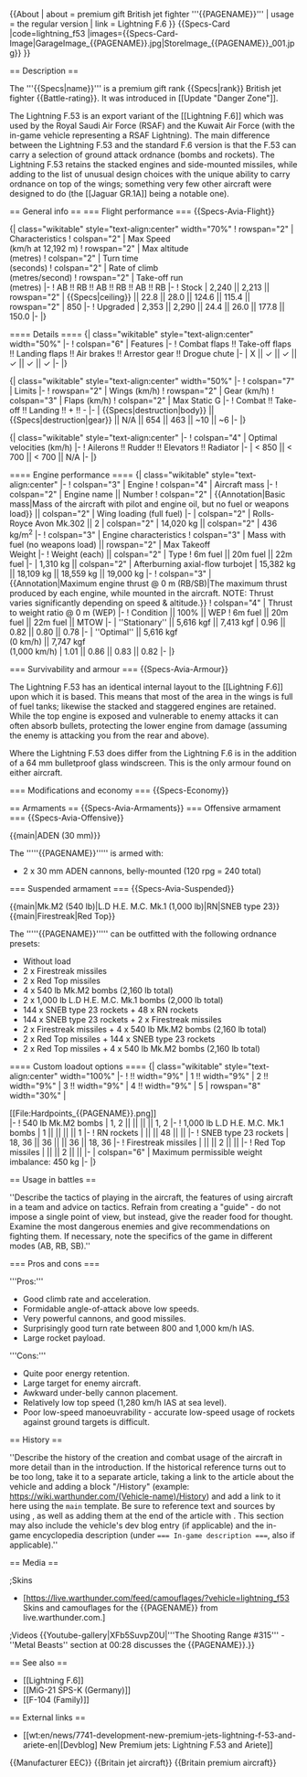 {{About
| about = premium gift British jet fighter '''{{PAGENAME}}'''
| usage = the regular version
| link = Lightning F.6
}}
{{Specs-Card
|code=lightning_f53
|images={{Specs-Card-Image|GarageImage_{{PAGENAME}}.jpg|StoreImage_{{PAGENAME}}_001.jpg}}
}}

== Description ==
<!-- ''In the description, the first part should be about the history of and the creation and combat usage of the aircraft, as well as its key features. In the second part, tell the reader about the aircraft in the game. Insert a screenshot of the vehicle, so that if the novice player does not remember the vehicle by name, he will immediately understand what kind of vehicle the article is talking about.'' -->
The '''{{Specs|name}}''' is a premium gift rank {{Specs|rank}} British jet fighter {{Battle-rating}}. It was introduced in [[Update "Danger Zone"]].

The Lightning F.53 is an export variant of the [[Lightning F.6]] which was used by the Royal Saudi Air Force (RSAF) and the Kuwait Air Force (with the in-game vehicle representing a RSAF Lightning). The main difference between the Lightning F.53 and the standard F.6 version is that the F.53 can carry a selection of ground attack ordnance (bombs and rockets). The Lightning F.53 retains the stacked engines and side-mounted missiles, while adding to the list of unusual design choices with the unique ability to carry ordnance on top of the wings; something very few other aircraft were designed to do (the [[Jaguar GR.1A]] being a notable one).

== General info ==
=== Flight performance ===
{{Specs-Avia-Flight}}
<!-- ''Describe how the aircraft behaves in the air. Speed, manoeuvrability, acceleration and allowable loads - these are the most important characteristics of the vehicle.'' -->

{| class="wikitable" style="text-align:center" width="70%"
! rowspan="2" | Characteristics
! colspan="2" | Max Speed<br>(km/h at 12,192 m)
! rowspan="2" | Max altitude<br>(metres)
! colspan="2" | Turn time<br>(seconds)
! colspan="2" | Rate of climb<br>(metres/second)
! rowspan="2" | Take-off run<br>(metres)
|-
! AB !! RB !! AB !! RB !! AB !! RB
|-
! Stock
| 2,240 || 2,213 || rowspan="2" | {{Specs|ceiling}} || 22.8 || 28.0 || 124.6 || 115.4 || rowspan="2" | 850
|-
! Upgraded
| 2,353 || 2,290 || 24.4 || 26.0 || 177.8 || 150.0
|-
|}

==== Details ====
{| class="wikitable" style="text-align:center" width="50%"
|-
! colspan="6" | Features
|-
! Combat flaps !! Take-off flaps !! Landing flaps !! Air brakes !! Arrestor gear !! Drogue chute
|-
| X || ✓ || ✓ || ✓ || ✓ || ✓     <!-- ✓ -->
|-
|}

{| class="wikitable" style="text-align:center" width="50%"
|-
! colspan="7" | Limits
|-
! rowspan="2" | Wings (km/h)
! rowspan="2" | Gear (km/h)
! colspan="3" | Flaps (km/h)
! colspan="2" | Max Static G
|-
! Combat !! Take-off !! Landing !! + !! -
|-
| {{Specs|destruction|body}} || {{Specs|destruction|gear}} || N/A || 654 || 463 || ~10 || ~6
|-
|}

{| class="wikitable" style="text-align:center"
|-
! colspan="4" | Optimal velocities (km/h)
|-
! Ailerons !! Rudder !! Elevators !! Radiator
|-
| < 850 || < 700 || < 700 || N/A
|-
|}

==== Engine performance ====
{| class="wikitable" style="text-align:center"
|-
! colspan="3" | Engine
! colspan="4" | Aircraft mass
|-
! colspan="2" | Engine name || Number
! colspan="2" | {{Annotation|Basic mass|Mass of the aircraft with pilot and engine oil, but no fuel or weapons load}} || colspan="2" | Wing loading (full fuel)
|-
| colspan="2" | Rolls-Royce Avon Mk.302 || 2
| colspan="2" | 14,020 kg || colspan="2" | 436 kg/m<sup>2</sup>
|-
! colspan="3" | Engine characteristics
! colspan="3" | Mass with fuel (no weapons load) || rowspan="2" | Max Takeoff<br>Weight
|-
! Weight (each) || colspan="2" | Type
! 6m fuel || 20m fuel || 22m fuel
|-
| 1,310 kg || colspan="2" | Afterburning axial-flow turbojet
| 15,382 kg || 18,109 kg || 18,559 kg || 19,000 kg
|-
! colspan="3" | {{Annotation|Maximum engine thrust @ 0 m (RB/SB)|The maximum thrust produced by each engine, while mounted in the aircraft. NOTE: Thrust varies significantly depending on speed & altitude.}}
! colspan="4" | Thrust to weight ratio @ 0 m (WEP)
|-
! Condition || 100% || WEP
! 6m fuel || 20m fuel || 22m fuel || MTOW
|-
| ''Stationary'' || 5,616 kgf || 7,413 kgf
| 0.96 || 0.82 || 0.80 || 0.78
|-
| ''Optimal'' || 5,616 kgf<br>(0 km/h) || 7,747 kgf<br>(1,000 km/h)
| 1.01 || 0.86 || 0.83 || 0.82
|-
|}

=== Survivability and armour ===
{{Specs-Avia-Armour}}
<!-- ''Examine the survivability of the aircraft. Note how vulnerable the structure is and how secure the pilot is, whether the fuel tanks are armoured, etc. Describe the armour, if there is any, and also mention the vulnerability of other critical aircraft systems.'' -->
The Lightning F.53 has an identical internal layout to the [[Lightning F.6]] upon which it is based. This means that most of the area in the wings is full of fuel tanks; likewise the stacked and staggered engines are retained. While the top engine is exposed and vulnerable to enemy attacks it can often absorb bullets, protecting the lower engine from damage (assuming the enemy is attacking you from the rear and above).

Where the Lightning F.53 does differ from the Lightning F.6 is in the addition of a 64 mm bulletproof glass windscreen. This is the only armour found on either aircraft.

=== Modifications and economy ===
{{Specs-Economy}}

== Armaments ==
{{Specs-Avia-Armaments}}
=== Offensive armament ===
{{Specs-Avia-Offensive}}
<!-- ''Describe the offensive armament of the aircraft, if any. Describe how effective the cannons and machine guns are in a battle, and also what belts or drums are better to use. If there is no offensive weaponry, delete this subsection.'' -->
{{main|ADEN (30 mm)}}

The '''''{{PAGENAME}}''''' is armed with:

* 2 x 30 mm ADEN cannons, belly-mounted (120 rpg = 240 total)

=== Suspended armament ===
{{Specs-Avia-Suspended}}
<!-- ''Describe the aircraft's suspended armament: additional cannons under the wings, bombs, rockets and torpedoes. This section is especially important for bombers and attackers. If there is no suspended weaponry remove this subsection.'' -->
{{main|Mk.M2 (540 lb)|L.D H.E. M.C. Mk.1 (1,000 lb)|RN|SNEB type 23}}
{{main|Firestreak|Red Top}}

The '''''{{PAGENAME}}''''' can be outfitted with the following ordnance presets:

* Without load
* 2 x Firestreak missiles
* 2 x Red Top missiles
* 4 x 540 lb Mk.M2 bombs (2,160 lb total)
* 2 x 1,000 lb L.D H.E. M.C. Mk.1 bombs (2,000 lb total)
* 144 x SNEB type 23 rockets + 48 x RN rockets
* 144 x SNEB type 23 rockets + 2 x Firestreak missiles
* 2 x Firestreak missiles + 4 x 540 lb Mk.M2 bombs (2,160 lb total)
* 2 x Red Top missiles + 144 x SNEB type 23 rockets
* 2 x Red Top missiles + 4 x 540 lb Mk.M2 bombs (2,160 lb total)

==== Custom loadout options ====
{| class="wikitable" style="text-align:center" width="100%"
|-
! !! width="9%" | 1 !! width="9%" | 2 !! width="9%" | 3 !! width="9%" | 4 !! width="9%" | 5
| rowspan="8" width="30%" | <div class="ttx-image">[[File:Hardpoints_{{PAGENAME}}.png]]</div>
|-
! 540 lb Mk.M2 bombs
| 1, 2 || || || || 1, 2
|-
! 1,000 lb L.D H.E. M.C. Mk.1 bombs
| 1 || || || || 1
|-
! RN rockets
| || || 48 || ||
|-
! SNEB type 23 rockets
| 18, 36 || 36 || || 36 || 18, 36
|-
! Firestreak missiles
| || || 2 || ||
|-
! Red Top missiles
| || || 2 || ||
|-
| colspan="6" | Maximum permissible weight imbalance: 450 kg
|-
|}

== Usage in battles ==
<!-- ''Describe the tactics of playing in the aircraft, the features of using aircraft in a team and advice on tactics. Refrain from creating a "guide" - do not impose a single point of view, but instead, give the reader food for thought. Examine the most dangerous enemies and give recommendations on fighting them. If necessary, note the specifics of the game in different modes (AB, RB, SB).'' -->
''Describe the tactics of playing in the aircraft, the features of using aircraft in a team and advice on tactics. Refrain from creating a "guide" - do not impose a single point of view, but instead, give the reader food for thought. Examine the most dangerous enemies and give recommendations on fighting them. If necessary, note the specifics of the game in different modes (AB, RB, SB).''

=== Pros and cons ===
<!-- ''Summarise and briefly evaluate the vehicle in terms of its characteristics and combat effectiveness. Mark its pros and cons in the bulleted list. Try not to use more than 6 points for each of the characteristics. Avoid using categorical definitions such as "bad", "good" and the like - use substitutions with softer forms such as "inadequate" and "effective".'' -->

'''Pros:'''

* Good climb rate and acceleration.
* Formidable angle-of-attack above low speeds.
* Very powerful cannons, and good missiles.
* Surprisingly good turn rate between 800 and 1,000 km/h IAS.
* Large rocket payload.

'''Cons:'''

* Quite poor energy retention.
* Large target for enemy aircraft.
* Awkward under-belly cannon placement.
* Relatively low top speed (1,280 km/h IAS at sea level).
* Poor low-speed manoeuvrability - accurate low-speed usage of rockets against ground targets is difficult.

== History ==
<!-- ''Describe the history of the creation and combat usage of the aircraft in more detail than in the introduction. If the historical reference turns out to be too long, take it to a separate article, taking a link to the article about the vehicle and adding a block "/History" (example: <nowiki>https://wiki.warthunder.com/(Vehicle-name)/History</nowiki>) and add a link to it here using the <code>main</code> template. Be sure to reference text and sources by using <code><nowiki><ref></ref></nowiki></code>, as well as adding them at the end of the article with <code><nowiki><references /></nowiki></code>. This section may also include the vehicle's dev blog entry (if applicable) and the in-game encyclopedia description (under <code><nowiki>=== In-game description ===</nowiki></code>, also if applicable).'' -->
''Describe the history of the creation and combat usage of the aircraft in more detail than in the introduction. If the historical reference turns out to be too long, take it to a separate article, taking a link to the article about the vehicle and adding a block "/History" (example: <nowiki>https://wiki.warthunder.com/(Vehicle-name)/History</nowiki>) and add a link to it here using the <code>main</code> template. Be sure to reference text and sources by using <code><nowiki><ref></ref></nowiki></code>, as well as adding them at the end of the article with <code><nowiki><references /></nowiki></code>. This section may also include the vehicle's dev blog entry (if applicable) and the in-game encyclopedia description (under <code><nowiki>=== In-game description ===</nowiki></code>, also if applicable).''

== Media ==
<!-- ''Excellent additions to the article would be video guides, screenshots from the game, and photos.'' -->

;Skins
* [https://live.warthunder.com/feed/camouflages/?vehicle=lightning_f53 Skins and camouflages for the {{PAGENAME}} from live.warthunder.com.]

;Videos
{{Youtube-gallery|XFb5SuvpZ0U|'''The Shooting Range #315''' - ''Metal Beasts'' section at 00:28 discusses the {{PAGENAME}}.}}

== See also ==
<!-- ''Links to the articles on the War Thunder Wiki that you think will be useful for the reader, for example:''
* ''reference to the series of the aircraft;''
* ''links to approximate analogues of other nations and research trees.'' -->

* [[Lightning F.6]]
* [[MiG-21 SPS-K (Germany)]]
* [[F-104 (Family)]]

== External links ==
<!-- ''Paste links to sources and external resources, such as:''
* ''topic on the official game forum;''
* ''other literature.'' -->

* [[wt:en/news/7741-development-new-premium-jets-lightning-f-53-and-ariete-en|[Devblog] New Premium jets: Lightning F.53 and Ariete]]

{{Manufacturer EEC}}
{{Britain jet aircraft}}
{{Britain premium aircraft}}